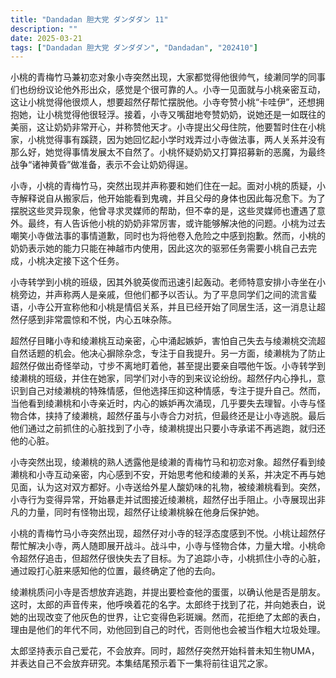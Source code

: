 ```yaml
---
title: "Dandadan 胆大党 ダンダダン 11"
description: ""
date: 2025-03-21
tags: ["Dandadan 胆大党 ダンダダン", "Dandadan", "202410"]
---
```


小桃的青梅竹马兼初恋对象小寺突然出现，大家都觉得他很帅气，绫濑同学的同事们也纷纷议论他外形出众，感觉是个很可靠的人。小寺一见面就与小桃亲密互动，这让小桃觉得他很烦人，想要超然仔帮忙摆脱他。小寺夸赞小桃“卡哇伊”，还想拥抱她，让小桃觉得他很轻浮。接着，小寺又嘴甜地夸赞奶奶，说她还是一如既往的美丽，这让奶奶非常开心，并称赞他天才。小寺提出父母住院，他要暂时住在小桃家，小桃觉得事有蹊跷，因为她回忆起小学时戏弄过小寺做法事，两人关系并没有那么好，她觉得事情发展太不自然了。小桃怀疑奶奶又打算招募新的恶魔，为最终战争“诸神黄昏”做准备，表示不会让奶奶得逞。

小寺，小桃的青梅竹马，突然出现并声称要和她们住在一起。面对小桃的质疑，小寺解释说自从搬家后，他开始能看到鬼魂，并且父母的身体也因此每况愈下。为了摆脱这些灵异现象，他曾寻求灵媒师的帮助，但不幸的是，这些灵媒师也遭遇了意外。最终，有人告诉他小桃的奶奶非常厉害，或许能够解决他的问题。小桃为过去嘲笑小寺做法事的事情道歉，同时也为将他卷入危险之中感到抱歉。然而，小桃的奶奶表示她的能力只能在神越市内使用，因此这次的驱邪任务需要小桃自己去完成，小桃决定接下这个任务。

小寺转学到小桃的班级，因其外貌英俊而迅速引起轰动。老师特意安排小寺坐在小桃旁边，并声称两人是亲戚，但他们都予以否认。为了平息同学们之间的流言蜚语，小寺公开宣称他和小桃是情侣关系，并且已经开始了同居生活，这一消息让超然仔感到非常震惊和不悦，内心五味杂陈。

超然仔目睹小寺和绫濑桃互动亲密，心中涌起嫉妒，害怕自己失去与绫濑桃交流超自然话题的机会。他决心摒除杂念，专注于自我提升。另一方面，绫濑桃为了防止超然仔做出奇怪举动，寸步不离地盯着他，甚至提出要亲自喂他午饭。小寺转学到绫濑桃的班级，并住在她家，同学们对小寺的到来议论纷纷。超然仔内心挣扎，意识到自己对绫濑桃的特殊情感，但他选择压抑这种情感，专注于提升自己。然而，当他看到绫濑桃和小寺亲近时，内心的嫉妒再次涌现，几乎要失去理智。小寺与怪物合体，挟持了绫濑桃，超然仔虽与小寺合力对抗，但最终还是让小寺逃脱。最后他们通过之前抓住的心脏找到了小寺，绫濑桃提出只要小寺承诺不再逃跑，就归还他的心脏。

小寺突然出现，绫濑桃的熟人透露他是绫濑的青梅竹马和初恋对象。超然仔看到绫濑桃和小寺互动亲密，内心感到不安，开始思考他和绫濑的关系，并决定不再与她见面，认为这对双方都好。小寺送给外星人酸奶味的礼物，被绫濑桃看到。突然，小寺行为变得异常，开始暴走并试图接近绫濑桃，超然仔出手阻止。小寺展现出非凡的力量，同时有怪物出现，超然仔让绫濑桃躲在他身后保护她。

小桃的青梅竹马小寺突然出现，超然仔对小寺的轻浮态度感到不悦。小桃让超然仔帮忙解决小寺，两人随即展开战斗。战斗中，小寺与怪物合体，力量大增。小桃命令超然仔追击，但超然仔很快失去了目标。为了追踪小寺，小桃抓住小寺的心脏，通过殴打心脏来感知他的位置，最终确定了他的去向。

绫濑桃质问小寺是否想放弃逃跑，并提出要检查他的蛋蛋，以确认他是否是朋友。这时，太郎的声音传来，他呼唤着花的名字。太郎终于找到了花，并向她表白，说她的出现改变了他灰色的世界，让它变得色彩斑斓。然而，花拒绝了太郎的表白，理由是他们的年代不同，劝他回到自己的时代，否则他也会被当作粗大垃圾处理。

太郎坚持表示自己爱花，不会放弃。同时，超然仔突然开始科普未知生物UMA，并表达自己不会放弃研究。本集结尾预示着下一集将前往诅咒之家。